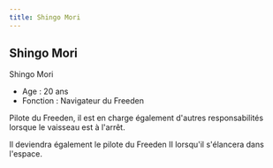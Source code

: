 ```yaml
---
title: Shingo Mori
---
```


Shingo Mori
-----------

Shingo Mori  
- Age : 20 ans  
- Fonction : Navigateur du Freeden


Pilote du Freeden, il est en charge également d'autres responsabilités lorsque le vaisseau est à l'arrêt.


Il deviendra également le pilote du Freeden II lorsqu'il s'élancera dans l'espace.


